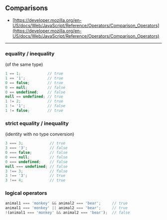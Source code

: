 ## Comparisons

* [https://developer.mozilla.org/en-US/docs/Web/JavaScript/Reference/Operators/Comparison_Operators](https://developer.mozilla.org/en-US/docs/Web/JavaScript/Reference/Operators/Comparison_Operators)

---

### equality / inequality
(of the same type)
```javascript
1 == 1;            // true
1 == '1';          // true
0 == false;        // true
0 == null;         // false
0 == undefined;    // false
null == undefined; // true
1 != 2;            // true
1 != '1';          // false
1 != false;        // true
```
  
### strict equality / inequality
(identity with no type conversion)
```javascript
3 === 3;            // true
3 === '3';          // false
0 === false;        // false
0 === null;         // false
0 === undefined;    // false
null === undefined; // false
3 !== 3;            // false
3 !== '3';          // true
3 !== 4;            // true
```
  
### logical operators
```javascript
animal1 === 'monkey' && animal2 === 'bear';     // true
animal1 === 'monkey' || animal2 === 'bear';     // true
!(animal1 === 'monkey' && animal2 === 'bear');  // false
```

